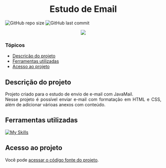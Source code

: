 # <h1 align="center"> Estudo de Email </h1>
![GitHub repo size](https://img.shields.io/github/repo-size/PedroQueiroz1/EstudoDeEnvioDeEmail?style=plastic)
![GitHub last commit](https://img.shields.io/github/last-commit/PedroQueiroz1/EstudoDeEnvioDeEmail?style=plastic)

<p align="center">
   <img src="http://img.shields.io/static/v1?label=STATUS&message=FINALIZADO&color=RED&style=for-the-badge" #vitrinedev/>
</p>

### Tópicos 

- [Descrição do projeto](#descrição-do-projeto)
- [Ferramentas utilizadas](#ferramentas-utilizadas)
- [Acesso ao projeto](#acesso-ao-projeto)

## Descrição do projeto 

<p align="justify">
  Projeto criado para o estudo de envio de e-mail com JavaMail. <br>
  Nesse projeto é possível enviar e-mail com formatação em HTML e CSS, além de adicionar várioas anexos com conteúdo.
 
## Ferramentas utilizadas
[![My Skills](https://skillicons.dev/icons?i=java,html,css)](https://skillicons.dev)

## Acesso ao projeto

Você pode [acessar o código fonte do projeto](https://github.com/PedroQueiroz1/EstudoDeEnvioDeEmail).
